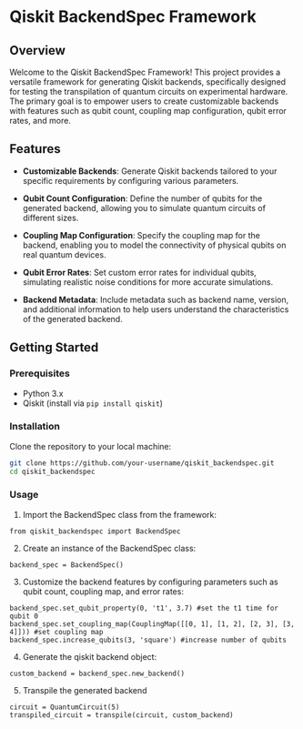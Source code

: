 # Qiskit BackendSpec Framework

## Overview

Welcome to the Qiskit BackendSpec Framework! This project provides a versatile framework for generating Qiskit backends, specifically designed for testing the transpilation of quantum circuits on experimental hardware. The primary goal is to empower users to create customizable backends with features such as qubit count, coupling map configuration, qubit error rates, and more.

## Features

- **Customizable Backends**: Generate Qiskit backends tailored to your specific requirements by configuring various parameters.
  
- **Qubit Count Configuration**: Define the number of qubits for the generated backend, allowing you to simulate quantum circuits of different sizes.

- **Coupling Map Configuration**: Specify the coupling map for the backend, enabling you to model the connectivity of physical qubits on real quantum devices.

- **Qubit Error Rates**: Set custom error rates for individual qubits, simulating realistic noise conditions for more accurate simulations.

- **Backend Metadata**: Include metadata such as backend name, version, and additional information to help users understand the characteristics of the generated backend.

## Getting Started

### Prerequisites

- Python 3.x
- Qiskit (install via `pip install qiskit`)

### Installation

Clone the repository to your local machine:

```bash
git clone https://github.com/your-username/qiskit_backendspec.git
cd qiskit_backendspec
```
### Usage
1. Import the BackendSpec class from the framework:
```
from qiskit_backendspec import BackendSpec
```
2. Create an instance of the BackendSpec class:
```
backend_spec = BackendSpec()
```
3. Customize the backend features by configuring parameters such as qubit count, coupling map, and error rates:
```
backend_spec.set_qubit_property(0, 't1', 3.7) #set the t1 time for qubit 0
backend_spec.set_coupling_map(CouplingMap([[0, 1], [1, 2], [2, 3], [3, 4]])) #set coupling map
backend_spec.increase_qubits(3, 'square') #increase number of qubits
```
4. Generate the qiskit backend object:
```
custom_backend = backend_spec.new_backend()
```
5. Transpile the generated backend
```
circuit = QuantumCircuit(5)
transpiled_circuit = transpile(circuit, custom_backend)
```
